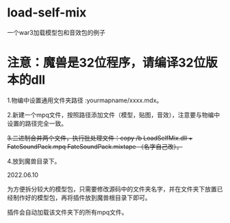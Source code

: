 # load-self-mix
一个war3加载模型包和音效包的例子
# 注意：魔兽是32位程序，请编译32位版本的dll
1.物编中设置通用文件夹路径 :yourmapname/xxxx.mdx。  

2.新建一个mpq文件，按照路径添加文件（模型，贴图，音效），注意要与物编中设置的路径完全一致。  

~~3.二进制合并两个文件，执行批处理文件：copy /b LoadSelfMix.dll + FateSoundPack.mpq FateSoundPack.mixtape （名字自己改）。~~  

4.放到魔兽目录下。

2022.06.10

为方便拆分较大的模型包，只需要修改源码中的文件夹名字，并在文件夹下放置已经制作好的模型包，再将插件放到魔兽根目录下即可。

插件会自动加载该文件夹下的所有mpq文件。

